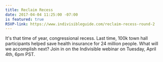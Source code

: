 ```yaml
---
title: Reclaim Recess
date: 2017-04-04 11:25:00 -07:00
is featured: true
RSVP-link: https://www.indivisibleguide.com/reclaim-recess-round-2
---
```


It's that time of year, congressional recess. Last time, 100k town hall participants helped save health insurance for 24 million people. What will we accomplish next? Join in on the Indivisible webinar on Tuesday, April 4th, 6pm PST.